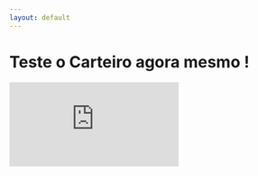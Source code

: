 ```yaml
---
layout: default
---
```


# Teste o Carteiro agora mesmo !

<iframe src="https://webchat.botframework.com/embed/carteiro-bot?s=zLmQBI4IH_U.cwA.pz4.ljuqvPsRCAePSLrfxvim2xIJ3ZAkfHJe_iEVUfp34-0" frameborder="0"> </iframe>